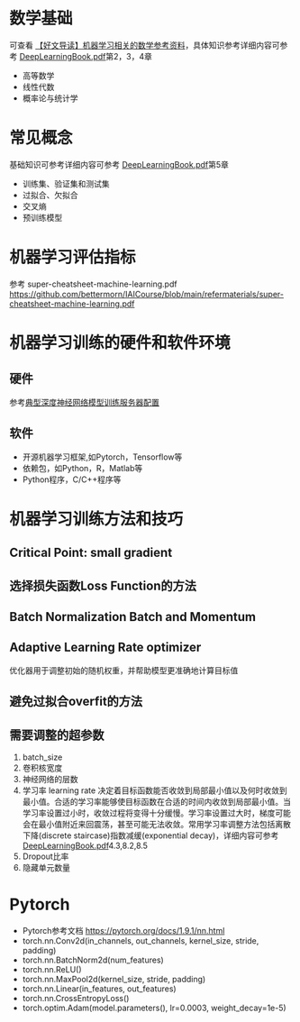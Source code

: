# 数学基础
可查看  [【好文导读】机器学习相关的数学参考资料](https://mp.weixin.qq.com/s/F8LTUz4R4fbEa5EdVruiWA)，具体知识参考详细内容可参考 [DeepLearningBook.pdf](https://github.com/bettermorn/IAICourse/blob/main/refermaterials/DeepLearningBook.pdf)第2，3，4章
* 高等数学
* 线性代数
* 概率论与统计学

# 常见概念
基础知识可参考详细内容可参考 [DeepLearningBook.pdf](https://github.com/bettermorn/IAICourse/blob/main/refermaterials/DeepLearningBook.pdf)第5章
* 训练集、验证集和测试集
* 过拟合、欠拟合
* 交叉熵
* 预训练模型

# 机器学习评估指标
参考  super-cheatsheet-machine-learning.pdf  https://github.com/bettermorn/IAICourse/blob/main/refermaterials/super-cheatsheet-machine-learning.pdf
# 机器学习训练的硬件和软件环境
## 硬件
 参考[典型深度神经网络模型训练服务器配置](https://github.com/bettermorn/IAICourse/wiki/%E5%AE%9E%E6%88%98%E6%A1%88%E4%BE%8B#%E5%85%B8%E5%9E%8B%E6%B7%B1%E5%BA%A6%E7%A5%9E%E7%BB%8F%E7%BD%91%E7%BB%9C%E6%A8%A1%E5%9E%8B%E8%AE%AD%E7%BB%83%E6%9C%8D%E5%8A%A1%E5%99%A8%E9%85%8D%E7%BD%AE)
## 软件
* 开源机器学习框架,如Pytorch，Tensorflow等
* 依赖包，如Python，R，Matlab等
* Python程序，C/C++程序等
# 机器学习训练方法和技巧
## Critical Point: small gradient
## 选择损失函数Loss Function的方法
## Batch Normalization Batch and Momentum
## Adaptive Learning Rate optimizer
优化器用于调整初始的随机权重，并帮助模型更准确地计算目标值
## 避免过拟合overfit的方法
## 需要调整的超参数
1. batch_size
2. 卷积核宽度
3. 神经网络的层数
4. 学习率 learning rate
决定着目标函数能否收敛到局部最小值以及何时收敛到最小值。合适的学习率能够使目标函数在合适的时间内收敛到局部最小值。当学习率设置过小时，收敛过程将变得十分缓慢。学习率设置过大时，梯度可能会在最小值附近来回震荡，甚至可能无法收敛。常用学习率调整方法包括离散下降(discrete staircase)指数减缓(exponential decay)，详细内容可参考 [DeepLearningBook.pdf](https://github.com/bettermorn/IAICourse/blob/main/refermaterials/DeepLearningBook.pdf)4.3,8.2,8.5
5. Dropout比率
6. 隐藏单元数量
# Pytorch
* Pytorch参考文档 https://pytorch.org/docs/1.9.1/nn.html
* torch.nn.Conv2d(in_channels, out_channels, kernel_size, stride, padding)
* torch.nn.BatchNorm2d(num_features)
* torch.nn.ReLU()
* torch.nn.MaxPool2d(kernel_size, stride, padding)
* torch.nn.Linear(in_features, out_features)
* torch.nn.CrossEntropyLoss()
* torch.optim.Adam(model.parameters(), lr=0.0003, weight_decay=1e-5)





